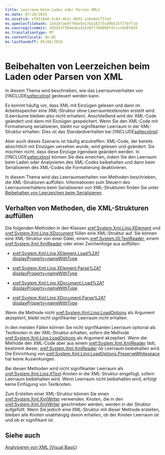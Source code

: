 ```yaml
---
title: Leerraum beim Laden oder Parsen XML2
ms.date: 07/20/2015
ms.assetid: ef6518e0-2c8d-462c-8b92-a16e9dc737ad
ms.openlocfilehash: 3341bfae8ff9de5e17ba18273c60b525f77bff16
ms.sourcegitcommit: 3d5d33f384eeba41b2dff79d096f47ccc8d8f03d
ms.translationtype: MT
ms.contentlocale: de-DE
ms.lasthandoff: 05/04/2018
---
```

# <a name="preserving-white-space-while-loading-or-parsing-xml"></a>Beibehalten von Leerzeichen beim Laden oder Parsen von XML
In diesem Thema wird beschrieben, wie das Leerraumverhalten von [!INCLUDE[sqltecxlinq](~/includes/sqltecxlinq-md.md)] gesteuert werden kann.  
  
 Es kommt häufig vor, dass XML mit Einzügen gelesen und dann im Arbeitsspeicher eine XML-Struktur ohne Leerraumtextknoten erstellt wird (Leerräume bleiben also nicht erhalten). Anschließend wird der XML-Code geändert und dann mit Einzügen gespeichert. Wenn Sie den XML-Code mit Formatierung serialisieren, bleibt nur signifikanter Leerraum in der XML-Struktur erhalten. Dies ist das Standardverhalten bei [!INCLUDE[sqltecxlinq](~/includes/sqltecxlinq-md.md)].  
  
 Aber auch dieses Szenario ist häufig anzutreffen: XML-Code, der bereits absichtlich mit Einzügen versehen wurde, wird gelesen und geändert. Sie möchten nicht, dass diese Einzüge irgendwie geändert werden. In [!INCLUDE[sqltecxlinq](~/includes/sqltecxlinq-md.md)] können Sie dies erreichen, indem Sie den Leerraum beim Laden oder Analysieren des XML-Codes beibehalten und dann beim Serialisieren des XML-Codes die Formatierung deaktivieren.  
  
 In diesem Thema wird das Leerraumverhalten von Methoden beschrieben, die XML-Strukturen auffüllen. Informationen zum Steuern des Leerraumverhaltens beim Serialisieren von XML-Strukturen finden Sie unter [Beibehalten von Leerzeichen beim Serialisieren](../../../../visual-basic/programming-guide/concepts/linq/preserving-white-space-while-serializing.md).  
  
## <a name="behavior-of-methods-that-populate-xml-trees"></a>Verhalten von Methoden, die XML-Strukturen auffüllen  
 Die folgenden Methoden in den Klassen <xref:System.Xml.Linq.XElement> und <xref:System.Xml.Linq.XDocument> füllen eine XML-Struktur auf. Sie können eine XML-Struktur von einer Datei, einem <xref:System.IO.TextReader>, einem <xref:System.Xml.XmlReader> oder einer Zeichenfolge aus auffüllen:  
  
-   <xref:System.Xml.Linq.XElement.Load%2A?displayProperty=nameWithType>  
  
-   <xref:System.Xml.Linq.XElement.Parse%2A?displayProperty=nameWithType>  
  
-   <xref:System.Xml.Linq.XDocument.Load%2A?displayProperty=nameWithType>  
  
-   <xref:System.Xml.Linq.XDocument.Parse%2A?displayProperty=nameWithType>  
  
 Wenn die Methode nicht <xref:System.Xml.Linq.LoadOptions> als Argument akzeptiert, bleibt nicht signifikanter Leerraum nicht erhalten.  
  
 In den meisten Fällen können Sie nicht signifikanten Leerraum optional als Textknoten in der XML-Struktur erhalten, sofern die Methode <xref:System.Xml.Linq.LoadOptions> als Argument akzeptiert. Wenn die Methode den XML-Code aber aus einem <xref:System.Xml.XmlReader> lädt, bestimmt dieser, <xref:System.Xml.XmlReader> ob Leerraum beibehalten wird. Die Einrichtung von <xref:System.Xml.Linq.LoadOptions.PreserveWhitespace> hat keine Auswirkungen.  
  
 Bei diesen Methoden wird nicht signifikanter Leerraum als <xref:System.Xml.Linq.XText>-Knoten in die XML-Struktur eingefügt, sofern Leerraum beibehalten wird. Wenn Leerraum nicht beibehalten wird, erfolgt keine Einfügung von Textknoten.  
  
 Zum Erstellen einer XML-Struktur können Sie einen <xref:System.Xml.XmlWriter> verwenden. Knoten, die in den <xref:System.Xml.XmlWriter> geschrieben werden, werden in der Struktur aufgefüllt. Wenn Sie jedoch eine XML-Struktur mit dieser Methode erstellen, bleiben alle Knoten unabhängig davon erhalten, ob der Knoten Leerraum ist und ob er signifikant ist.  
  
## <a name="see-also"></a>Siehe auch  
 [Analysieren von XML (Visual Basic)](../../../../visual-basic/programming-guide/concepts/linq/parsing-xml.md)
